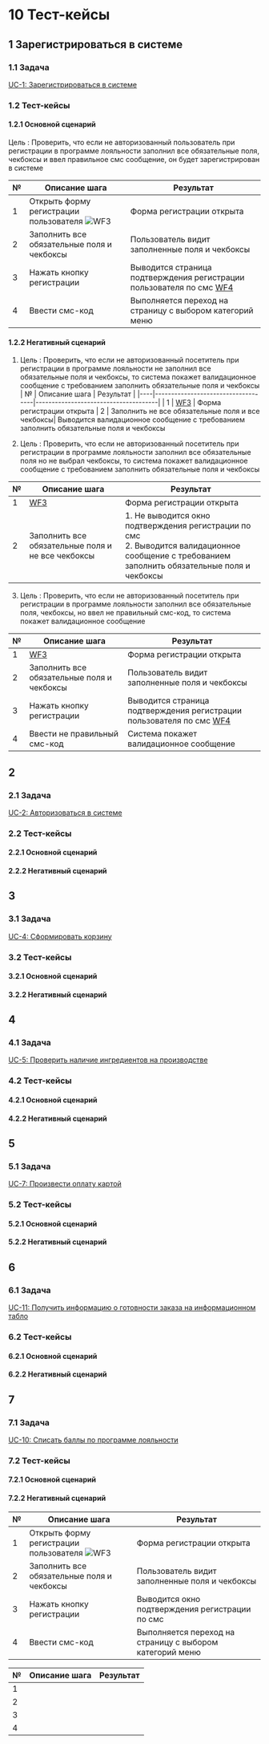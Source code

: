 # 10 Тест-кейсы

## 1 Зарегистрироваться в системе
### 1.1 Задача
[UC-1: Зарегистрироваться в системе](#5221-Зарегистрироваться-в-системе)
### 1.2 Тест-кейсы
#### 1.2.1 Основной сценарий

Цель : Проверить, что если не авторизованный пользователь при регистрации в программе лояльности заполнил все обязательные поля, чекбоксы и ввел правильное смс сообщение, он будет зарегистрирован в системе

| №  | Описание шага                          | Результат                           |
|----|------------------------------------|--------------------------------------|
| 1  | Открыть форму регистрации пользователя ![WF3](8_UI.md#WF3-Форма-регистрации-пользователя) | Форма регистрации открыта |
| 2 | Заполнить все обязательные поля и чекбоксы| Пользователь видит заполненные поля и чекбоксы
| 3 | Нажать кнопку регистрации | Выводится страница подтверждения регистрации пользователя по смс [WF4](8_UI.md#WF4-Страница-подтверждения-регистрации-пользователя) 
| 4 | Ввести смс-код | Выполняется переход на страницу с выбором категорий меню

#### 1.2.2 Негативный сценарий

1)	Цель : Проверить, что если не авторизованный посетитель при регистрации в программе лояльности не заполнил все обязательные поля и чекбоксы, то система покажет валидационное сообщение с требованием заполнить обязательные поля и чекбоксы
| №  | Описание шага                          | Результат                           |
|----|------------------------------------|--------------------------------------|
| 1  | [WF3](8_UI.md#WF3-Форма-регистрации-пользователя) | Форма регистрации открыта
| 2 | Заполнить не все обязательные поля и все чекбоксы| Выводится валидационное сообщение с требованием заполнить обязательные поля и чекбоксы

2)	Цель : Проверить, что если не авторизованный посетитель при регистрации в программе лояльности заполнил все обязательные поля но не выбрал чекбоксы, то система покажет валидационное сообщение с требованием заполнить обязательные поля и чекбоксы

| №  | Описание шага                          | Результат                           |
|----|------------------------------------|--------------------------------------|
| 1  | [WF3](8_UI.md#WF3-Форма-регистрации-пользователя) | Форма регистрации открыта
| 2 | Заполнить все обязательные поля и не все чекбоксы| 1. Не выводится окно подтверждения регистрации по смс <br> 2. Выводится валидационное сообщение с требованием заполнить обязательные поля и чекбоксы

3)	Цель : Проверить, что если не авторизованный посетитель при регистрации в программе лояльности заполнил все обязательные поля, чекбоксы, но ввел не правильный смс-код, то система покажет валидационное сообщение

| №  | Описание шага                          | Результат                           |
|----|------------------------------------|--------------------------------------|
| 1  | [WF3](8_UI.md#WF3-Форма-регистрации-пользователя) | Форма регистрации открыта
| 2 | Заполнить все обязательные поля и чекбоксы| Пользователь видит заполненные поля и чекбоксы
| 3 | Нажать кнопку регистрации | Выводится страница подтверждения регистрации пользователя по смс [WF4](8_UI.md#WF4-Страница-подтверждения-регистрации-пользователя) 
| 4 | Ввести не правильный смс-код | Система покажет валидационное сообщение

## 2
### 2.1 Задача
[UC-2: Авторизоваться в системе](#5222-Авторизоваться-в-системе)
### 2.2 Тест-кейсы
#### 2.2.1 Основной сценарий

#### 2.2.2 Негативный сценарий



## 3
### 3.1 Задача
[UC-4: Сформировать корзину](#5224-Сформировать-корзину)
### 3.2 Тест-кейсы
#### 3.2.1 Основной сценарий

#### 3.2.2 Негативный сценарий



## 4
### 4.1 Задача
[UC-5: Проверить наличие ингредиентов на производстве](#5225-Проверить-наличие-ингредиентов-на-производстве)
### 4.2 Тест-кейсы
#### 4.2.1 Основной сценарий

#### 4.2.2 Негативный сценарий



## 5
### 5.1 Задача
[UC-7: Произвести оплату картой](#5227-Произвести-оплату)
### 5.2 Тест-кейсы
#### 5.2.1 Основной сценарий

#### 5.2.2 Негативный сценарий



## 6
### 6.1 Задача
[UC-11: Получить информацию о готовности заказа на информационном табло](#5229-Получить-информацию-о-готовности-заказа-на-информационном-табло)
### 6.2 Тест-кейсы
#### 6.2.1 Основной сценарий

#### 6.2.2 Негативный сценарий


## 7
### 7.1 Задача
[UC-10: Списать баллы по программе лояльности](#5232-Списать-баллы-по-программе-лояльности)
### 7.2 Тест-кейсы
#### 7.2.1 Основной сценарий

#### 7.2.2 Негативный сценарий




| №  | Описание шага                          | Результат                           |
|----|------------------------------------|--------------------------------------|
| 1  | Открыть форму регистрации пользователя ![WF3](8_UI.md#WF3-Форма-регистрации-пользователя) | Форма регистрации открыта |
| 2 | Заполнить все обязательные поля и чекбоксы| Пользователь видит заполненные поля и чекбоксы
| 3 | Нажать кнопку регистрации | Выводится окно подтверждения регистрации по смс
| 4 | Ввести смс-код | Выполняется переход на страницу с выбором категорий меню

| №  | Описание шага                          | Результат                           |
|----|------------------------------------|--------------------------------------|
| 1  |  | 
| 2 | | 
| 3 | | 
| 4 |  | 